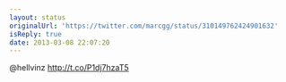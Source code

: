 ```yaml
---
layout: status
originalUrl: 'https://twitter.com/marcgg/status/310149762424901632'
isReply: true
date: 2013-03-08 22:07:20
---
```


@hellvinz http://t.co/P1dj7hzaT5
